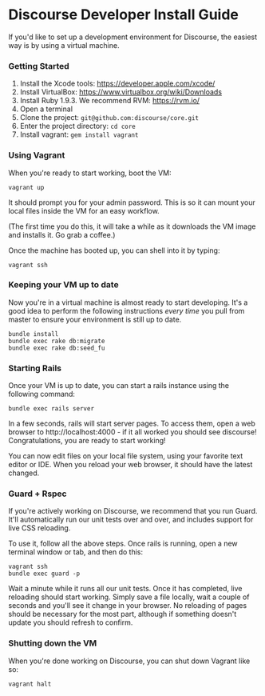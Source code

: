 # Discourse Developer Install Guide

If you'd like to set up a development environment for Discourse, the easiest way is by using a virtual machine.

### Getting Started

1. Install the Xcode tools: https://developer.apple.com/xcode/
2. Install VirtualBox: https://www.virtualbox.org/wiki/Downloads
3. Install Ruby 1.9.3. We recommend RVM: https://rvm.io/
4. Open a terminal
5. Clone the project: `git@github.com:discourse/core.git`
6. Enter the project directory: `cd core`
7. Install vagrant: `gem install vagrant`

### Using Vagrant

When you're ready to start working, boot the VM:
```
vagrant up
```

It should prompt you for your admin password. This is so it can mount your local files inside the VM for an easy workflow.

(The first time you do this, it will take a while as it downloads the VM image and installs it. Go grab a coffee.)

Once the machine has booted up, you can shell into it by typing:

```
vagrant ssh
```

### Keeping your VM up to date

Now you're in a virtual machine is almost ready to start developing. It's a good idea to perform the following instructions
*every time* you pull from master to ensure your environment is still up to date. 

```
bundle install
bundle exec rake db:migrate
bundle exec rake db:seed_fu
```

### Starting Rails

Once your VM is up to date, you can start a rails instance using the following command:

```
bundle exec rails server
```

In a few seconds, rails will start server pages. To access them, open a web browser to http://localhost:4000 - if it all worked you should see discourse! Congratulations, you are ready to start working!

You can now edit files on your local file system, using your favorite text editor or IDE. When you reload your web browser, it should have the latest changed.

### Guard + Rspec

If you're actively working on Discourse, we recommend that you run Guard. It'll automatically run our unit tests over and over, and includes support
for live CSS reloading.

To use it, follow all the above steps. Once rails is running, open a new terminal window or tab, and then do this:

```
vagrant ssh
bundle exec guard -p
```

Wait a minute while it runs all our unit tests. Once it has completed, live reloading should start working. Simply save a file locally, wait a couple of seconds and you'll see it change in your browser. No reloading of pages should be necessary for the most part, although if something doesn't update you should refresh to confirm.


### Shutting down the VM

When you're done working on Discourse, you can shut down Vagrant like so:

``` 
vagrant halt
```

